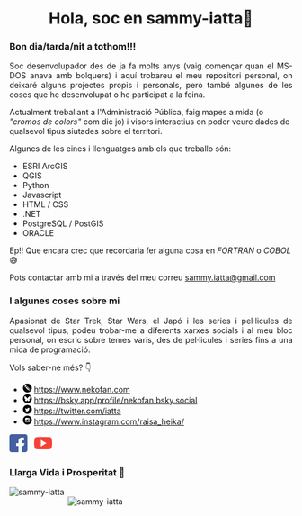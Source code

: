 <!--
### Hi there 👋


**sammy-iatta/sammy-iatta** is a ✨ _special_ ✨ repository because its `README.md` (this file) appears on your GitHub profile.

Here are some ideas to get you started:

- 🔭 I’m currently working on ...
- 🌱 I’m currently learning ...
- 👯 I’m looking to collaborate on ...
- 🤔 I’m looking for help with ...
- 💬 Ask me about ...
- 📫 How to reach me: ...
- 😄 Pronouns: ...
- ⚡ Fun fact: ...
-->
<h1 align="center">Hola, soc en sammy-iatta👋</h1>
<h3 align="left">Bon dia/tarda/nit a tothom!!!</h3>
<p align="justify">
Soc desenvolupador des de ja fa molts anys (vaig començar quan el MS-DOS anava amb bolquers) i aquí trobareu el meu repositori personal, on deixaré alguns projectes propis i personals, però també algunes de les coses que he desenvolupat o he participat a la feina.

Actualment treballant a l'Administració Pública, faig mapes a mida (o *"cromos de colors"* com dic jo) i visors interactius on poder veure dades de qualsevol tipus siutades sobre el territori.

Algunes de les eines i llenguatges amb els que treballo són:

- ESRI ArcGIS
- QGIS
- Python
- Javascript
- HTML / CSS
- .NET
- PostgreSQL / PostGIS
- ORACLE

Ep!! Que encara crec que recordaria fer alguna cosa en *FORTRAN* o *COBOL* :sweat_smile:

Pots contactar amb mi a través del meu correu sammy.iatta@gmail.com
</p>

### I algunes coses sobre mi
<p align="justify">
Apasionat de Star Trek, Star Wars, el Japó i les series i pel·licules de qualsevol tipus, podeu trobar-me a diferents xarxes socials i al meu bloc personal, on escric sobre temes varis, des de pel·licules i series fins a una mica de programació. 

Vols saber-ne més? :point_down:
</p>

- <img title="Blogger" src="https://raw.githubusercontent.com/sammy-iatta/sammy-iatta/main/imatges/icona-blogger.svg" width="16" height="16"/> https://www.nekofan.com
- <img title="BlueSky" src="https://raw.githubusercontent.com/sammy-iatta/sammy-iatta/main/imatges/icona-bluesky.svg" width="16" height="16"/> https://bsky.app/profile/nekofan.bsky.social
- <img title="X / Twitter" src="https://raw.githubusercontent.com/sammy-iatta/sammy-iatta/main/imatges/icona-x-twitter.svg" width="16" height="16"/> https://twitter.com/iatta
- <img title="Instagram" src="https://raw.githubusercontent.com/sammy-iatta/sammy-iatta/main/imatges/icona-instagram.svg" width="16" height="16"/> https://www.instagram.com/raisa_heika/

[<img title="Facebook" src="https://raw.githubusercontent.com/sammy-iatta/sammy-iatta/main/imatges/icona-facebook.svg" width="32" height="32"/>](https://www.facebook.com/NekoFanBCN/)&nbsp;&nbsp;
[<img title="Youtube" src="https://raw.githubusercontent.com/sammy-iatta/sammy-iatta/main/imatges/icona-youtube.svg" width="32" height="32"/> ](https://www.youtube.com/user/SammyandRex)

### Llarga Vida i Prosperitat 🖖
<img width="400" align="left" src="https://github-readme-stats.vercel.app/api/top-langs?username=sammy-iatta&show_icons=true&locale=es&layout=compact" title="sammy-iatta" />
<img align="right" width="400" src="https://github-readme-streak-stats.herokuapp.com/?user=sammy-iatta&locale=ca" title="sammy-iatta" />
